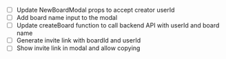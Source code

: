 - [ ] Update NewBoardModal props to accept creator userId
- [ ] Add board name input to the modal
- [ ] Update createBoard function to call backend API with userId and board name
- [ ] Generate invite link with boardId and userId
- [ ] Show invite link in modal and allow copying
